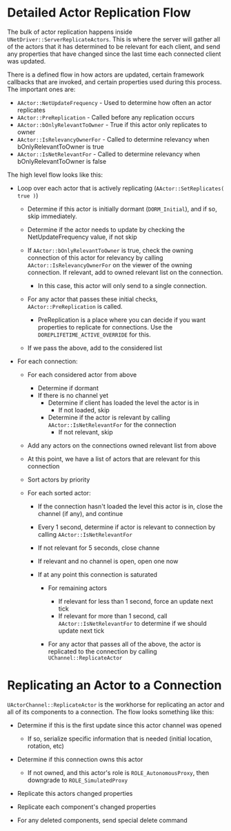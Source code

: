 # Detailed Actor Replication Flow

The bulk of actor replication happens inside `UNetDriver::ServerReplicateActors`. This is where the server will gather all of the actors that it has determined to be relevant for each client, and send any properties that have changed since the last time each connected client was updated.

There is a defined flow in how actors are updated, certain framework callbacks that are invoked, and certain properties used during this process. The important ones are:

* ``AActor::NetUpdateFrequency`` - Used to determine how often an actor replicates
* ``AActor::PreReplication`` - Called before any replication occurs
* ``AActor::bOnlyRelevantToOwner`` - True if this actor only replicates to owner
* ``AActor::IsRelevancyOwnerFor`` - Called to determine relevancy when bOnlyRelevantToOwner is true
* ``AActor::IsNetRelevantFor`` - Called to determine relevancy when bOnlyRelevantToOwner is false

The high level flow looks like this:

* Loop over each actor that is actively replicating (`AActor::SetReplicates( true )`)
   * Determine if this actor is initially dormant (`DORM_Initial`), and if so, skip immediately.
   * Determine if the actor needs to update by checking the NetUpdateFrequency value, if not skip
   * If `AActor::bOnlyRelevantToOwner` is true, check the owning connection of this actor for relevancy by calling `AActor::IsRelevancyOwnerFor` on the viewer of the owning connection. If relevant, add to owned relevant list on the connection.
      * In this case, this actor will only send to a single connection.

   * For any actor that passes these initial checks, `AActor::PreReplication` is called.
      * PreReplication is a place where you can decide if you want properties to replicate for connections. Use the `DOREPLIFETIME_ACTIVE_OVERRIDE` for this.

   * If we pass the above, add to the considered list

* For each connection:
   * For each considered actor from above
      * Determine if dormant
      * If there is no channel yet
         * Determine if client has loaded the level the actor is in
            * If not loaded, skip
         * Determine if the actor is relevant by calling `AActor::IsNetRelevantFor` for the connection
            * If not relevant, skip

   * Add any actors on the connections owned relevant list from above
   * At this point, we have a list of actors that are relevant for this connection
   * Sort actors by priority
   * For each sorted actor:

      * If the connection hasn't loaded the level this actor is in, close the channel (if any), and continue
      * Every 1 second, determine if actor is relevant to connection by calling `AActor::IsNetRelevantFor`
      * If not relevant for 5 seconds, close channe
      * If relevant and no channel is open, open one now
      * If at any point this connection is saturated

         * For remaining actors

            * If relevant for less than 1 second, force an update next tick
            * If relevant for more than 1 second, call `AActor::IsNetRelevantFor` to determine if we should update next tick

         * For any actor that passes all of the above, the actor is replicated to the connection by calling `UChannel::ReplicateActor`

# Replicating an Actor to a Connection

`UActorChannel::ReplicateActor` is the workhorse for replicating an actor and all of its components to a connection. The flow looks something like this:

* Determine if this is the first update since this actor channel was opened

   * If so, serialize specific information that is needed (initial location, rotation, etc)

* Determine if this connection owns this actor

   * If not owned, and this actor's role is `ROLE_AutonomousProxy`, then downgrade to `ROLE_SimulatedProxy`

* Replicate this actors changed properties
* Replicate each component's changed properties
* For any deleted components, send special delete command
